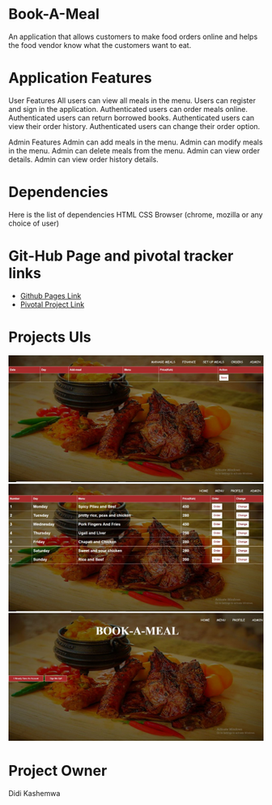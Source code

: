 # Book-A-Meal
 An application that allows customers to make food orders online and helps the food vendor know what the customers want to eat.

# Application Features
User Features
All users can view all meals in the menu.
Users can register and sign in the application.
Authenticated users can order meals online.
Authenticated users can return borrowed books.
Authenticated users can view their order history.
Authenticated users can change their order option.

Admin Features
Admin can add meals in the menu.
Admin can modify meals in the menu.
Admin can delete meals from the menu.
Admin can view order details.
Admin can view order history details.

# Dependencies
Here is the list of dependencies
HTML
CSS
Browser (chrome, mozilla or any choice of user)

# Git-Hub Page and pivotal tracker links
* [Github Pages Link](https://didikasha.github.io/Book-A-Meal/home.html)
* [Pivotal Project Link](https://www.pivotaltracker.com/n/projects/2165475)
# Projects UIs
![](.\Designs\UI\static\images\index2.JPG)
![](.\Designs\UI\static\images\menu2.JPG)
![](.\Designs\UI\static\images\home1.JPG)
# Project Owner
Didi Kashemwa